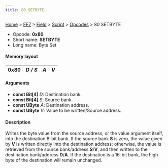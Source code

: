 ```yaml
---
title: 80 SETBYTE
---
```


[Home](/Main%20Page.md) > [FF7](/FF7.md) > [Field](/FF7/Field.md) > [Script](/FF7/Field/Script.md) > [Opcodes](/FF7/Field/Script/Opcodes.md) > 80 SETBYTE

-   Opcode: **0x80**
-   Short name: **SETBYTE**
-   Long name: Byte Set

#### Memory layout

| 0x80 | *D / S* | *A* | *V* |
|------|---------|-----|-----|

#### Arguments

-   **const Bit\[4\]** *D*: Destination bank.
-   **const Bit\[4\]** *S*: Source bank.
-   **const UByte** *A*: Destination address.
-   **const UByte** *V*: Value to be written/Source address.

#### Description

Writes the byte value from the source address, or the value argument
itself, into the destination 8-bit bank. If the source bank **S** is
zero, the value given by **V** is written directly into the destination
address; otherwise, the value is retrieved from the source bank/address
**S**/**V**, and then written to the destination bank/address
**D**/**A**. If the destination is a 16-bit bank, the high byte of the
destination will remain unchanged.

